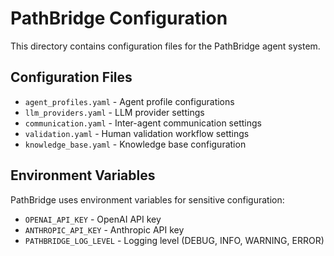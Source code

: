 # PathBridge Configuration

This directory contains configuration files for the PathBridge agent system.

## Configuration Files

- `agent_profiles.yaml` - Agent profile configurations
- `llm_providers.yaml` - LLM provider settings
- `communication.yaml` - Inter-agent communication settings
- `validation.yaml` - Human validation workflow settings
- `knowledge_base.yaml` - Knowledge base configuration

## Environment Variables

PathBridge uses environment variables for sensitive configuration:
- `OPENAI_API_KEY` - OpenAI API key
- `ANTHROPIC_API_KEY` - Anthropic API key
- `PATHBRIDGE_LOG_LEVEL` - Logging level (DEBUG, INFO, WARNING, ERROR)